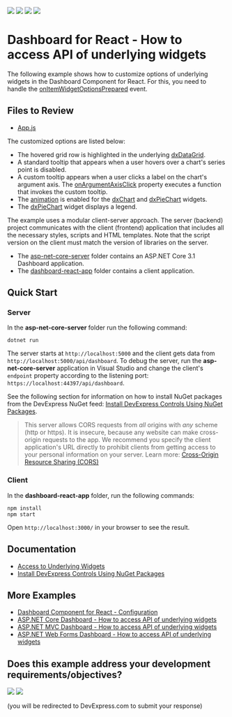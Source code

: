 <!-- default badges list -->
![](https://img.shields.io/endpoint?url=https://codecentral.devexpress.com/api/v1/VersionRange/371738520/21.1.3%2B)
[![](https://img.shields.io/badge/Open_in_DevExpress_Support_Center-FF7200?style=flat-square&logo=DevExpress&logoColor=white)](https://supportcenter.devexpress.com/ticket/details/T1002177)
[![](https://img.shields.io/badge/📖_How_to_use_DevExpress_Examples-e9f6fc?style=flat-square)](https://docs.devexpress.com/GeneralInformation/403183)
[![](https://img.shields.io/badge/💬_Leave_Feedback-feecdd?style=flat-square)](#does-this-example-address-your-development-requirementsobjectives)
<!-- default badges end -->

# Dashboard for React - How to access API of underlying widgets

The following example shows how to customize options of underlying widgets in the Dashboard Component for React. For this, you need to handle the [onItemWidgetOptionsPrepared](https://docs.devexpress.com/Dashboard/js-DevExpress.Dashboard.ViewerApiExtensionOptions?p=netframework#js_devexpress_dashboard_viewerapiextensionoptions_onitemwidgetoptionsprepared) event.

## Files to Review

* [App.js](./dashboard-react-app/src/App.js)

The customized options are listed below:

- The hovered grid row is highlighted in the underlying [dxDataGrid](https://js.devexpress.com/DevExtreme/ApiReference/UI_Components/dxDataGrid/).
- A standard tooltip that appears when a user hovers over a chart's series point is disabled. 
- A custom tooltip appears when a user clicks a label on the chart's argument axis. The [onArgumentAxisClick](https://js.devexpress.com/DevExtreme/ApiReference/UI_Components/dxChart/Configuration/#onArgumentAxisClick) property executes a function that invokes the custom tooltip.
- The [animation](https://js.devexpress.com/DevExtreme/ApiReference/UI_Components/dxChart/Configuration/animation/) is enabled for the [dxChart](https://js.devexpress.com/DevExtreme/ApiReference/UI_Components/dxChart/) and [dxPieChart](https://js.devexpress.com/DevExtreme/ApiReference/UI_Components/dxPieChart/) widgets.
- The [dxPieChart](https://js.devexpress.com/DevExtreme/ApiReference/UI_Components/dxPieChart/) widget displays a legend.

The example uses a modular client-server approach. The server (backend) project communicates with the client (frontend) application that includes all the necessary styles, scripts and HTML templates. Note that the script version on the client must match the version of libraries on the server.

- The [asp-net-core-server](asp-net-core-server) folder contains an ASP.NET Core 3.1 Dashboard application.
- The [dashboard-react-app](dashboard-react-app) folder contains a client application.

## Quick Start

### Server

In the **asp-net-core-server** folder run the following command:

```
dotnet run
```

The server starts at `http://localhost:5000` and the client gets data from `http://localhost:5000/api/dashboard`. To debug the server, run the **asp-net-core-server** application in Visual Studio and change the client's `endpoint` property according to the listening port: `https://localhost:44397/api/dashboard`.

See the following section for information on how to install NuGet packages from the DevExpress NuGet feed: [Install DevExpress Controls Using NuGet Packages](https://docs.devexpress.com/GeneralInformation/115912/installation/install-devexpress-controls-using-nuget-packages).

> This server allows CORS requests from _all_ origins with _any_ scheme (http or https). It is insecure, because any website can make cross-origin requests to the app. We recommend you specify the client application's URL directly to prohibit clients from getting access to your personal information on your server. Learn more: [Cross-Origin Resource Sharing (CORS)](https://docs.devexpress.com/Dashboard/400709)

### Client

In the **dashboard-react-app** folder, run the following commands:

```
npm install
npm start
```

Open ```http://localhost:3000/``` in your browser to see the result.

## Documentation

- [Access to Underlying Widgets](https://docs.devexpress.com/Dashboard/400996/web-dashboard/ui-elements-and-customization/access-to-underlying-widgets?p=netframework)
- [Install DevExpress Controls Using NuGet Packages](https://docs.devexpress.com/GeneralInformation/115912/installation/install-devexpress-controls-using-nuget-packages)

## More Examples
- [Dashboard Component for React - Configuration](https://github.com/DevExpress-Examples/dashboard-react-example)
- [ASP.NET Core Dashboard - How to access API of underlying widgets](https://github.com/DevExpress-Examples/asp-net-core-dashboard-underlying-widgets-api)
- [ASP.NET MVC Dashboard - How to access API of underlying widgets](https://github.com/DevExpress-Examples/asp-net-mvc-dashboard-underlying-widgets-api)
- [ASP.NET Web Forms Dashboard - How to access API of underlying widgets](https://github.com/DevExpress-Examples/how-to-access-api-of-underlying-widgets-in-the-aspnet-dashboard-control-t492396)
<!-- feedback -->
## Does this example address your development requirements/objectives?

[<img src="https://www.devexpress.com/support/examples/i/yes-button.svg"/>](https://www.devexpress.com/support/examples/survey.xml?utm_source=github&utm_campaign=dashboard-react-underlying-widgets-api&~~~was_helpful=yes) [<img src="https://www.devexpress.com/support/examples/i/no-button.svg"/>](https://www.devexpress.com/support/examples/survey.xml?utm_source=github&utm_campaign=dashboard-react-underlying-widgets-api&~~~was_helpful=no)

(you will be redirected to DevExpress.com to submit your response)
<!-- feedback end -->
